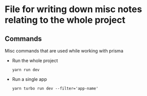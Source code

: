 # File for writing down misc notes relating to the whole project

## Commands
Misc commands that are used while working with prisma
* Run the whole project
    
    ```yarn run dev```
* Run a single app

    ```yarn turbo run dev --filter='app-name'```

